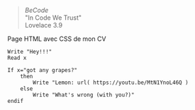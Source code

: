 > *BeCode* <br/>
"In Code We Trust" <br/>
Lovelace 3.9 <br/>

Page HTML avec CSS de mon CV

~~~
Write "Hey!!!"
Read x

If x="got any grapes?"
	then
		Write "Lemon: url( https://youtu.be/MtN1YnoL46Q )
	else
		Write "What's wrong (with you?)"
endif
~~~